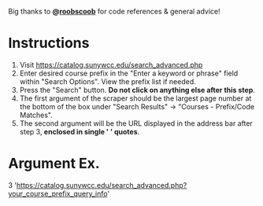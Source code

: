Big thanks to **@[roobscoob](https://github.com/roobscoob)** for code references & general advice!

# Instructions
1. Visit https://catalog.sunywcc.edu/search_advanced.php
2. Enter desired course prefix in the "Enter a keyword or phrase" field within "Search Options". View the prefix list if needed.
3. Press the "Search" button. **Do not click on anything else after this step**.
4. The first argument of the scraper should be the largest page number at the bottom of the box under "Search Results" -> "Courses - Prefix/Code Matches".
5. The second argument will be the URL displayed in the address bar after step 3, **enclosed in single ' ' quotes**.

# Argument Ex.
3 'https://catalog.sunywcc.edu/search_advanced.php?your_course_prefix_query_info'
